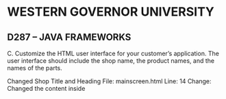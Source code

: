 # WESTERN GOVERNOR UNIVERSITY 
## D287 – JAVA FRAMEWORKS

C.  Customize the HTML user interface for your customer’s application. The user interface should include the shop name, the product names, and the names of the parts.

Changed Shop Title and Heading
File: mainscreen.html
Line: 14
Change: Changed the content inside <title> tag from "My Bicycle Shop" to "Little Bit Better"
File: mainscreen.html
Line: 19
Change:  Change the content inside <h1> tag from "Shop" to "Little Bit Better"

Changed the Parts Section Heading and Added Parts
File: mainscreen.html
Line: 21
Change: Changed the content inside <h1> tag from "Parts" to "Components".
File: mainscreen.html
Lines: 30-34
Change: Added the parts: “CPU”, “Motherboard”, “RAM”, “Storage” and “Power Supply”

Changed the Products Section Heading and Added Products
File: mainscreen.html
Line: 56
Change: Changed the content inside <h2> tag from “Products” to “Devices”
File: mainscreen.html
Line: 70-74
Change: Added the products: “Work Station”, “Desktop”, “Laptop”, “Gaming PC” and “Smartphone”

Commited and pushed with message "Customized the mainscreen.html file for customer shop"



D.  Add an “About” page to the application to describe your chosen customer’s company to web viewers and include navigation to and from the “About” page and the main screen.

File: about.html
Line: Whole File
Change: Created a new file, describing the company and added button to navigate to main screen

File: AboutController.java
Line: Whole File
Change: Created a new controller to map the about URL to the template

File: mainscreen.html
Line: 75
Change: Added an “About Us” button to navigate to the about page

Committed and pushed with message "Added about page and buttons to navigate to and from the about page and main screen"



E.  Add a sample inventory appropriate for your chosen store to the application. You should have five parts and five products in your sample inventory and should not overwrite existing data in the database.

File: BootStrapData.java
Line: 35
Change: Added if statement to check if part and repository are both empty

File: BootStrapData.java
Line: 36-78
Change: Added 5 sample parts and 5 sample products

Commited and pushed with message "Added sample inventory with 5 parts and products"



F.  Add a “Buy Now” button to your product list. Your “Buy Now” button must meet each of the following parameters:
•  The “Buy Now” button must be next to the buttons that update and delete products.
•  The button should decrement the inventory of that product by one. It should not affect the inventory of any of the associated parts.
•  Display a message that indicates the success or failure of a purchase.

File: mainscreen.html
Line: 93
Change: Added a "Buy Now" button

File: BuyProductController.java
Line: Whole file
Change: Created a new controller to update and delete products

File: mainscreen.html
Line: 22-24
Change: Updated file to display the message that shows if the purchase was successful or not

Committed and pushed with message "Created buy now button that updates and deletes product and displays a message showing if purchase was successful or failed"



G.  Modify the parts to track maximum and minimum inventory by doing the following:
•  Add additional fields to the part entity for maximum and minimum inventory.
•  Modify the sample inventory to include the maximum and minimum fields.
•  Add to the InhousePartForm and OutsourcedPartForm forms additional text inputs for the inventory so the user can set the maximum and minimum values.
•  Rename the file the persistent storage is saved to.
•  Modify the code to enforce that the inventory is between or at the minimum and maximum value.

File: Parts.java
Line: 31-34
Change: Added fields for minimum and maximum inventory

File: Parts.java
Line: 44-58
Change: Updated the Part constructors to include minInv and maxInv

File: Parts.java
Line: 89-95
Change: Added getters and setters for minInv and maxInv

File: Parts.java
Line: 105
Change: Added a method to check if inventory is between min and max values

File: BootStrapData.java
Line: 41-74
Change: Added min and max inventory fields for parts of the sample inventory

File: InhousePartForm.html
Line: 24-28
Change: Added text input for minInv and maxInv

File: OuthousePartForm.html
Line: 25-29
Change: Added text input for minInv and maxInv

File: application.properties
Line: 6
Change: Renamed the database file to “task-G-completed”

File: AddInhousePartController.java
Line: 44-47
Change: Updated code to check if inventory value is between minimum and maximum values

File: AddOutsourcedPartController.java
Line: 45-48
Change: Updated code to check if inventory value is between minimum and maximum values 

Committed and pushed with message "Added fields for minimum and maximum inventory for parts, renamed database file and added method to ensure that inventory is between min and max values"



H.  Add validation for between or at the maximum and minimum fields. The validation must include the following:
•  Display error messages for low inventory when adding and updating parts if the inventory is less than the minimum number of parts.
•  Display error messages for low inventory when adding and updating products lowers the part inventory below the minimum.
•  Display error messages when adding and updating parts if the inventory is greater than the maximum.

File: AddInhousePartController.java
Line: 44-49
Change: Added error message when inventory goes below minimum inventory or above maximum inventory

File: AddOursourcedPartController.java
Line: 45-50
Change: Added error message when inventory goes below minimum inventory or above maximum inventory

File: EnufPartsValidator.java
Line: 36-55
Change: Added code to check if updating or adding the product will make the parts value go below the minimum value and an error message if it does

Committed and pushed with message "Added code to display error messages when inventory goes below minimum or maximum number of parts"



I.  Add at least two unit tests for the maximum and minimum fields to the PartTest class in the test package.

File: PartTest.java
Line: 160-194
Change:  Added code to ensure that the methods for the minimum and maximum inventory works properly

Committed and pushed with message “Tested two unit tests to see if the setter and getter methods for min and max inventory code works correctly”



J.  Remove the class files for any unused validators in order to clean your code.



K.  Demonstrate professional communication in the content and presentation of your submission.
